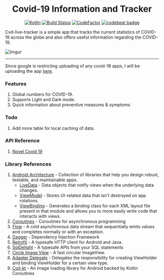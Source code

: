 <h1 align="center">Covid-19 Information and Tracker </h1>

<p align="center">
    <a href=""><img alt="Kotlin" src="https://img.shields.io/badge/kotlin-1.4.30-blue?logo=kotlin"/></a>
    <a href="https://actions-badge.atrox.dev/yukarlo/cvd-live-tracker/goto"><img alt="Build Status" src="https://img.shields.io/endpoint.svg?url=https%3A%2F%2Factions-badge.atrox.dev%2Fyukarlo%2Fcvd-live-tracker%2Fbadge" /></a>
    <a href="https://www.codefactor.io/repository/github/yukarlo/cvd-live-tracker"><img src="https://www.codefactor.io/repository/github/yukarlo/cvd-live-tracker/badge" alt="CodeFactor" /></a>
    <a href="https://codebeat.co/projects/github-com-yukarlo-cvd-live-tracker-master"><img alt="codebeat badge" src="https://codebeat.co/badges/5c73d594-580f-4219-a94d-39bf70dd002e" /></a>
</p>

Cvd-live-tracker is a simple app that tracks the current statistics of COVID-19 across the globe and also offers useful information regarding the COVID-19.

![Imgur](https://i.imgur.com/rlyf980.png)
____
Since google is restricting uploading of any covid-19 apps, I will be uploading the app [here](https://drive.google.com/open?id=14CK6V4FYq0-1A27uIpqJa4lNccoj_THY).

### Features
1. Global numbers for COVID-19.
2. Supports Light and Dark mode.
3. Quick information about preventive measures & symptoms  

### Todo

1. Add more table for local caching of data.


### API Reference
1. [Novel Covid 19](https://corona.lmao.ninja/docs/#/)

### Library References
1. [Android Architecture](https://developer.android.com/topic/libraries/architecture) - Collection of libraries that help you design robust, testable, and maintainable apps.
    - [LiveData](https://developer.android.com/topic/libraries/architecture/livedata) - Data objects that notify views when the underlying data changes.
    - [ViewModel](https://developer.android.com/topic/libraries/architecture/viewmodel) - Stores UI-related data that isn't destroyed on app rotations.
    -  [ViewBinding](https://developer.android.com/topic/libraries/view-binding) - Generates a binding class for each XML layout file present in that module and allows you to more easily write code that interacts with views.
4. [Coroutines](https://github.com/Kotlin/kotlinx.coroutines) - Coroutines for asynchronous programming
5. [Flow](https://kotlin.github.io/kotlinx.coroutines/kotlinx-coroutines-core/kotlinx.coroutines.flow/-flow/index.html) - A cold asynchronous data stream that sequentially emits values and completes normally or with an exception.
6. [Dagger](https://github.com/square/dagger) - Dependency Injection Framework
7. [Retrofit](https://github.com/square/retrofit) - A typesafe HTTP client for Android and Java.
8. [SqlDelight](https://github.com/cashapp/sqldelight) - A typesafe APIs from your SQL statements
9. [Circle Image View](https://github.com/hdodenhof/CircleImageView) - A fast circular ImageView.
10. [Adapter Delegate](https://github.com/sockeqwe/AdapterDelegates) - Delegates the responsibility for creating ViewHolder and binding ViewHolder for a certain view type.
11. [Coil-kt](https://coil-kt.github.io/coil/) - An image loading library for Android backed by Kotlin Coroutines

